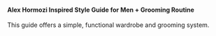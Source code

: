 #### Alex Hormozi Inspired Style Guide for Men + Grooming Routine

This guide offers a simple, functional wardrobe and grooming system.
